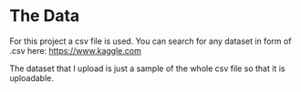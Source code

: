 # The Data
For this project a csv file is used. You can search for any dataset in form of .csv here: https://www.kaggle.com

The dataset that I upload is just a sample of the whole csv file so that it is uploadable.
